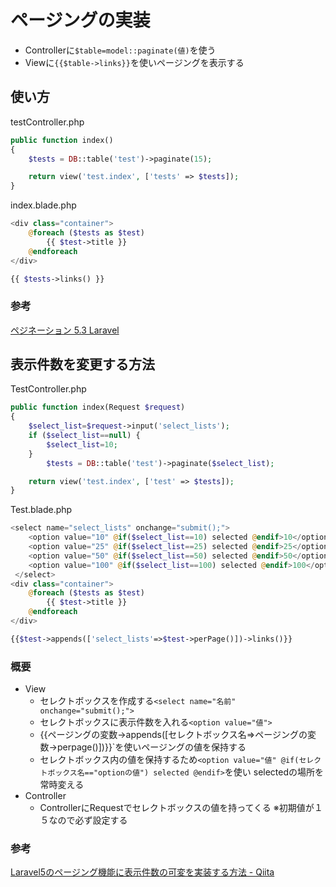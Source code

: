 # ページングの実装

- Controllerに`$table=model::paginate(値)`を使う
- Viewに`{{$table->links}}`を使いページングを表示する


## 使い方

testController.php

```php
public function index()
{
    $tests = DB::table('test')->paginate(15);

    return view('test.index', ['tests' => $tests]);
}
```

index.blade.php
```php
<div class="container">
    @foreach ($tests as $test)
        {{ $test->title }}
    @endforeach
</div>

{{ $tests->links() }}
```

### 参考
[ペジネーション 5\.3 Laravel](https://readouble.com/laravel/5.3/ja/pagination.html)

## 表示件数を変更する方法

TestController.php
```php
public function index(Request $request)
{
    $select_list=$request->input('select_lists');
    if ($select_list==null) {
        $select_list=10;
    }
        $tests = DB::table('test')->paginate($select_list);

    return view('test.index', ['test' => $tests]);
}
```

Test.blade.php
```php
<select name="select_lists" onchange="submit();">
    <option value="10" @if($select_list==10) selected @endif>10</option>
    <option value="25" @if($select_list==25) selected @endif>25</option>
    <option value="50" @if($select_list==50) selected @endif>50</option>
    <option value="100" @if($select_list==100) selected @endif>100</option>
 </select>
<div class="container">
    @foreach ($tests as $test)
        {{ $test->title }}
    @endforeach
</div>

{{$test->appends(['select_lists'=>$test->perPage()])->links()}}
```
### 概要
- View
  - セレクトボックスを作成する`<select name="名前" onchange="submit();">`
  - セレクトボックスに表示件数を入れる`<option value="値">`
  - {{ページングの変数->appends([セレクトボックス名=>ページングの変数->perpage()])}}`を使いページングの値を保持する
  - セレクトボックス内の値を保持するため`<option value="値" @if(セレクトボックス名=="optionの値") selected @endif>`を使い selectedの場所を常時変える
- Controller
  - ControllerにRequestでセレクトボックスの値を持ってくる ※初期値が１５なので必ず設定する
### 参考

[Laravel5のページング機能に表示件数の可変を実装する方法 \- Qiita](https://qiita.com/qwe001/items/a82054b45acaca164d7c)
